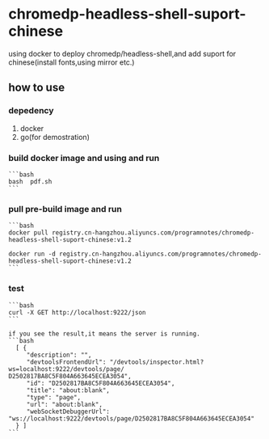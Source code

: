 # chromedp-headless-shell-suport-chinese

using docker to deploy chromedp/headless-shell,and add suport for chinese(install fonts,using mirror etc.)

## how to use

### depedency

1. docker
2. go(for demostration)

### build docker image and using and run

    ```bash
    bash  pdf.sh
    ```

### pull pre-build image and run

    ```bash
    docker pull registry.cn-hangzhou.aliyuncs.com/programnotes/chromedp-headless-shell-suport-chinese:v1.2

    docker run -d registry.cn-hangzhou.aliyuncs.com/programnotes/chromedp-headless-shell-suport-chinese:v1.2
    ```

### test

    ```bash
    curl -X GET http://localhost:9222/json
    ```

    if you see the result,it means the server is running.
    ```bash
      [ {
         "description": "",
         "devtoolsFrontendUrl": "/devtools/inspector.html?ws=localhost:9222/devtools/page/      D2502817BA8C5F804A663645ECEA3054",
         "id": "D2502817BA8C5F804A663645ECEA3054",
         "title": "about:blank",
         "type": "page",
         "url": "about:blank",
         "webSocketDebuggerUrl": "ws://localhost:9222/devtools/page/D2502817BA8C5F804A663645ECEA3054"
      } ]
    ```
